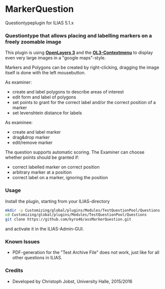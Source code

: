 # MarkerQuestion

Questiontypeplugin for ILIAS 5.1.x

### Questiontype that allows placing and labelling markers on a freely zoomable image ###

This plugin is using [**OpenLayers 3**](http://openlayers.org) and the [**OL3-Contextmenu**](https://github.com/jonataswalker/ol3-contextmenu) to display even very large images in a "google maps"-style.

Markers and Polygons can be created by right-clicking, dragging the image itself is done with the left mousebutton.

As examiner:
* create and label polygons to describe areas of interest
* edit form and label of polygons
* set points to grant for the correct label and/or the correct position of a marker
* set levenshtein distance for labels

As examinee:
* create and label marker
* drag&drop marker
* edit/remove marker

The question supports automatic scoring. The Examiner can choose whether points should be granted if:
* correct labelled marker on correct position
* arbitrary marker at a position
* correct label on a marker, ignoring the position


### Usage ###

Install the plugin, starting from your ILIAS-directory

```bash
mkdir -p Customizing/global/plugins/Modules/TestQuestionPool/Questions  
cd Customizing/global/plugins/Modules/TestQuestionPool/Questions
git clone https://github.com/kyro46/assMarkerQuestion.git
```
and activate it in the ILIAS-Admin-GUI.  

### Known Issues ###

* PDF-generation for the "Test Archive File" does not work, just like for all other questions in ILIAS.

### Credits ###
* Developed by Christoph Jobst, University Halle, 2015/2016

